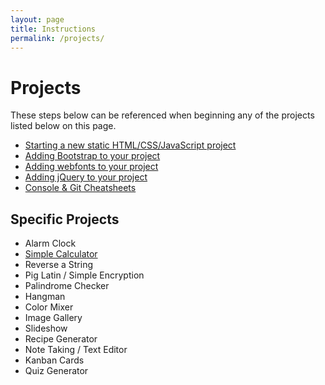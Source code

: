 ```yaml
---
layout: page
title: Instructions
permalink: /projects/
---
```


# Projects

These steps below can be referenced when beginning any of the projects listed below on this page.

- [Starting a new static HTML/CSS/JavaScript project](/projects/starter)
- [Adding Bootstrap to your project](/projects/bootstrap)
- [Adding webfonts to your project](/projects/webfonts)
- [Adding jQuery to your project](/projects/jquery)
- [Console &amp; Git Cheatsheets](/projects/cheatsheets)


##  Specific Projects


- Alarm Clock
- [Simple Calculator](/projects/build-a-calculator)
- Reverse a String
- Pig Latin / Simple Encryption
- Palindrome Checker
- Hangman
- Color Mixer
- Image Gallery
- Slideshow
- Recipe Generator
- Note Taking / Text Editor
- Kanban Cards
- Quiz Generator